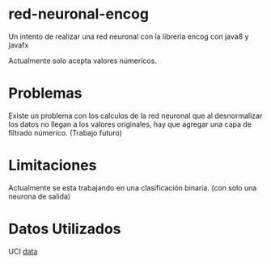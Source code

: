 # red-neuronal-encog
Un intento de realizar una red neuronal con la libreria encog con java8 y javafx

Actualmente solo acepta valores númericos. 

Problemas
=========

Existe un problema con los calculos de la red neuronal que al desnormalizar los datos no llegan a los valores originales, hay que agregar una capa de filtrado númerico. (Trabajo futuro)

Limitaciones
============

Actualmente se esta trabajando en una clasificación binaria. (con solo una neurona de salida)

Datos Utilizados
================



UCI [data](http://archive.ics.uci.edu/ml/datasets/Student+Performance)